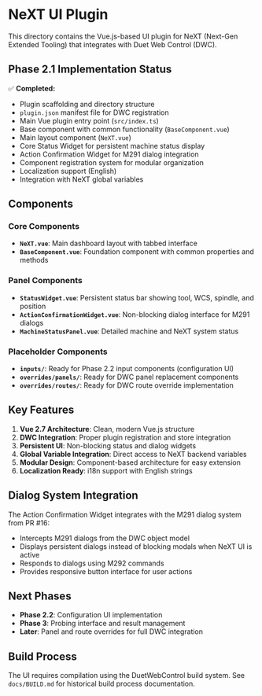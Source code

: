 # NeXT UI Plugin

This directory contains the Vue.js-based UI plugin for NeXT (Next-Gen Extended Tooling) that integrates with Duet Web Control (DWC).

## Phase 2.1 Implementation Status

✅ **Completed:**
- Plugin scaffolding and directory structure
- `plugin.json` manifest file for DWC registration
- Main Vue plugin entry point (`src/index.ts`)
- Base component with common functionality (`BaseComponent.vue`)
- Main layout component (`NeXT.vue`)
- Core Status Widget for persistent machine status display
- Action Confirmation Widget for M291 dialog integration
- Component registration system for modular organization
- Localization support (English)
- Integration with NeXT global variables

## Components

### Core Components
- **`NeXT.vue`**: Main dashboard layout with tabbed interface
- **`BaseComponent.vue`**: Foundation component with common properties and methods

### Panel Components
- **`StatusWidget.vue`**: Persistent status bar showing tool, WCS, spindle, and position
- **`ActionConfirmationWidget.vue`**: Non-blocking dialog interface for M291 dialogs
- **`MachineStatusPanel.vue`**: Detailed machine and NeXT system status

### Placeholder Components
- **`inputs/`**: Ready for Phase 2.2 input components (configuration UI)
- **`overrides/panels/`**: Ready for DWC panel replacement components
- **`overrides/routes/`**: Ready for DWC route override implementation

## Key Features

1. **Vue 2.7 Architecture**: Clean, modern Vue.js structure
2. **DWC Integration**: Proper plugin registration and store integration
3. **Persistent UI**: Non-blocking status and dialog widgets
4. **Global Variable Integration**: Direct access to NeXT backend variables
5. **Modular Design**: Component-based architecture for easy extension
6. **Localization Ready**: i18n support with English strings

## Dialog System Integration

The Action Confirmation Widget integrates with the M291 dialog system from PR #16:
- Intercepts M291 dialogs from the DWC object model
- Displays persistent dialogs instead of blocking modals when NeXT UI is active
- Responds to dialogs using M292 commands
- Provides responsive button interface for user actions

## Next Phases

- **Phase 2.2**: Configuration UI implementation
- **Phase 3**: Probing interface and result management
- **Later**: Panel and route overrides for full DWC integration

## Build Process

The UI requires compilation using the DuetWebControl build system. See `docs/BUILD.md` for historical build process documentation.